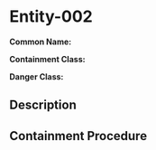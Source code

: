 # Entity-002

**Common Name:** 

**Containment Class:**

**Danger Class:**

## Description

## Containment Procedure

